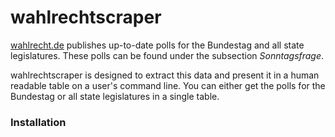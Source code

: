 # wahlrechtscraper
[wahlrecht.de](http://www.wahlrecht.de/) publishes up-to-date polls for the Bundestag and all state legislatures. These polls can be found under the subsection *Sonntagsfrage*. 

wahlrechtscraper is designed to extract this data and present it in a human readable table on a user's command line. You can either get the polls for the Bundestag or all state legislatures in a single table.

### Installation

